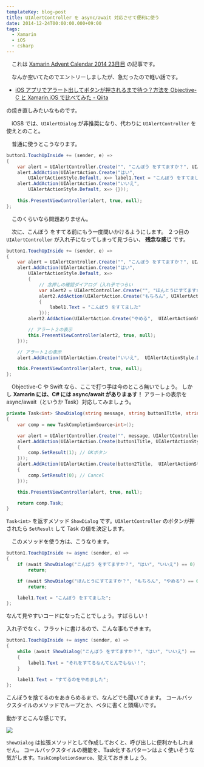 ```yaml
---
templateKey: blog-post
title: UIAlertController を async/await 対応させて便利に使う
date: 2014-12-24T00:00:00.000+09:00
tags:
  - Xamarin
  - iOS
  - csharp
---
```

　これは [Xamarin Advent Calendar 2014 23日目](http://qiita.com/advent-calendar/2014/xamarin) の記事です。

　なんか空いてたのでエントリーしましたが、急だったので軽い話です。
<!--more-->

* [iOS アプリでアラート出してボタンが押されるまで待つ？方法を Objective-C と Xamarin.iOS で比べてみた - Qiita](http://qiita.com/amay077/items/56abeeaa188f33cd56de)

の焼き直しみたいなものです。

　iOS8 では、``UIAlertDialog`` が非推奨になり、代わりに ``UIAlertController`` を使えとのこと。

　普通に使うとこうなります。

```csharp
button1.TouchUpInside += (sender, e) => 
{
    var alert = UIAlertController.Create("", "こんぼう をすてますか？", UIAlertControllerStyle.Alert);
    alert.AddAction(UIAlertAction.Create("はい", 
        UIAlertActionStyle.Default, x=> label1.Text = "こんぼう をすてました")); 
    alert.AddAction(UIAlertAction.Create("いいえ",  
        UIAlertActionStyle.Default, x=> {})); 
     
    this.PresentViewController(alert, true, null);
};
```

　このくらいなら問題ありません。

　次に、こんぼう をすてる前にもう一度問いかけるようにします。
２つ目の ``UIAlertController`` が入れ子になってしまって見づらい、 **残念な感じ** です。

```csharp
button1.TouchUpInside += (sender, e) => 
{
    var alert = UIAlertController.Create("", "こんぼう をすてますか？", UIAlertControllerStyle.Alert);
    alert.AddAction(UIAlertAction.Create("はい", 
        UIAlertActionStyle.Default, x=> 
        {
            // 念押しの確認ダイアログ（入れ子でつらい
            var alert2 = UIAlertController.Create("", "ほんとうにすてますか？", UIAlertControllerStyle.Alert);
            alert2.AddAction(UIAlertAction.Create("もちろん", UIAlertActionStyle.Default, _=> 
            {
                label1.Text = "こんぼう をすてました"
            }));
        alert2.AddAction(UIAlertAction.Create("やめる",  UIAlertActionStyle.Default, _=> {})); 

        // アラート２の表示
        this.PresentViewController(alert2, true, null);
    })); 

    // アラート１の表示
    alert.AddAction(UIAlertAction.Create("いいえ",  UIAlertActionStyle.Default, x=> {})); 

    this.PresentViewController(alert, true, null);
};
```

　Objective-C や Swift なら、ここで打つ手は今のところ無いでしょう。
しかし **Xamarin には、C# には async/await がありまぁす！** 
アラートの表示を async/await（というか Task）対応してみましょう。

```csharp
private Task<int> ShowDialog(string message, string button1Title, string button2Title)
{
    var comp = new TaskCompletionSource<int>();

    var alert = UIAlertController.Create("", message, UIAlertControllerStyle.Alert);
    alert.AddAction(UIAlertAction.Create(button1Title, UIAlertActionStyle.Default, x=> 
    {
        comp.SetResult(1); // OKボタン
    })); 
    alert.AddAction(UIAlertAction.Create(button2Title,  UIAlertActionStyle.Default, x=> 
    {
        comp.SetResult(0); // Cancel
    })); 

    this.PresentViewController(alert, true, null);

    return comp.Task;
}
```

``Task<int>`` を返すメソッド ``ShowDialog`` です。``UIAlertController`` のボタンが押されたら ``SetResult`` して Task の値を決定します。

　このメソッドを使う方は、こうなります。

```csharp
button1.TouchUpInside += async (sender, e) => 
{
    if (await ShowDialog("こんぼう をすてますか？", "はい", "いいえ") == 0) 
        return;

    if (await ShowDialog("ほんとうにすてますか？", "もちろん", "やめる") == 0) 
        return;

    label1.Text = "こんぼう をすてました";
};
```

なんて見やすいコードになったことでしょう。すばらしい！

入れ子でなく、フラットに書けるので、こんな事もできます。

```csharp
button1.TouchUpInside += async (sender, e) => 
{
    while (await ShowDialog("こんぼう をすてますか？", "はい", "いいえ") == 1) 
    {
        label1.Text = "それをすてるなんてとんでもない！";
    }

	label1.Text = "すてるのをやめました";
};
```

こんぼうを捨てるのをあきらめるまで、なんどでも聞いてきます。
コールバックスタイルのメソッドでループとか、ベタに書くと頭痛いです。

動かすとこんな感じです。

![](/img/posts/uialertcontroller_with_async_await_01.gif)

``ShowDialog`` は拡張メソッドとして作成しておくと、呼び出しに便利かもしれません。
コールバックスタイルの機能を、Task化するパターンはよく使いそうな気がします。``TaskCompletionSource``、覚えておきましょう。

